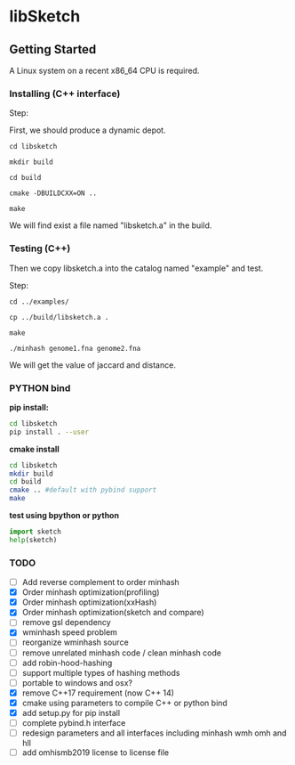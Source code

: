 # libSketch

## Getting Started

A Linux system on a recent x86_64 CPU is required.

### Installing (C++ interface) 

Step:

First, we should produce a dynamic depot.

```
cd libsketch

mkdir build

cd build

cmake -DBUILDCXX=ON ..

make
```

We will find exist a file named "libsketch.a" in the build.

### Testing (C++)

Then we copy libsketch.a into the catalog named "example" and test.

Step:

```
cd ../examples/

cp ../build/libsketch.a .

make

./minhash genome1.fna genome2.fna
```

We will get the value of jaccard and distance.

### PYTHON bind
**pip install:**
``` bash
cd libsketch
pip install . --user
```

**cmake install**
```bash
cd libsketch
mkdir build
cd build
cmake .. #default with pybind support
make
```
**test using bpython or python**
```python
import sketch
help(sketch)
```
### TODO
- [ ] Add reverse complement to order minhash
- [x] Order minhash optimization(profiling)
- [x] Order minhash optimization(xxHash)
- [x] Order minhash optimization(sketch and compare)
- [ ] remove gsl dependency
- [x] wminhash speed problem
- [ ] reorganize wminhash source
- [ ] remove unrelated minhash code / clean minhash code
- [ ] add robin-hood-hashing
- [ ] support multiple types of hashing methods
- [ ] portable to windows and osx?
- [x] remove C++17 requirement (now C++ 14)
- [x] cmake using parameters to compile C++ or python bind
- [x] add setup.py for pip install
- [ ] complete pybind.h interface
- [ ] redesign parameters and all interfaces including minhash wmh omh and hll
- [ ] add omhismb2019 license to license file
